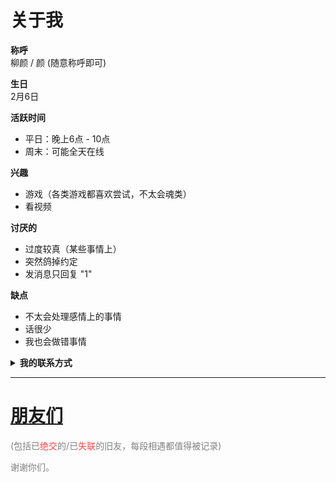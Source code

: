 # 关于我

**称呼**  
柳颜 / 颜  (随意称呼即可)

**生日**  
2月6日

**活跃时间**  
- 平日：晚上6点 - 10点  
- 周末：可能全天在线

**兴趣**  
- 游戏（各类游戏都喜欢尝试，不太会魂类）
- 看视频

**讨厌的**  
- 过度较真（某些事情上）
- 突然鸽掉约定
- 发消息只回复 "1"

**缺点**
- 不太会处理感情上的事情
- 话很少
- 我也会做错事情

**<details><summary style="cursor: pointer;">我的联系方式</summary><p>Discord : rainyan_qwq</p><p>QQ : 这个要私聊问我哦</p><p>bilibili : <a href="https://space.bilibili.com/565790565">断流岁月</a></p></details>**

---

# [**朋友们**](/posts/2e4b9cc2)
<span style="color: #808080">(包括已<span style="color: #ff4444">绝交</span>的/已<span style="color: #ff4444">失联</span>的旧友，每段相遇都值得被记录)</span>

<span style="color: #808080">谢谢你们。</span>